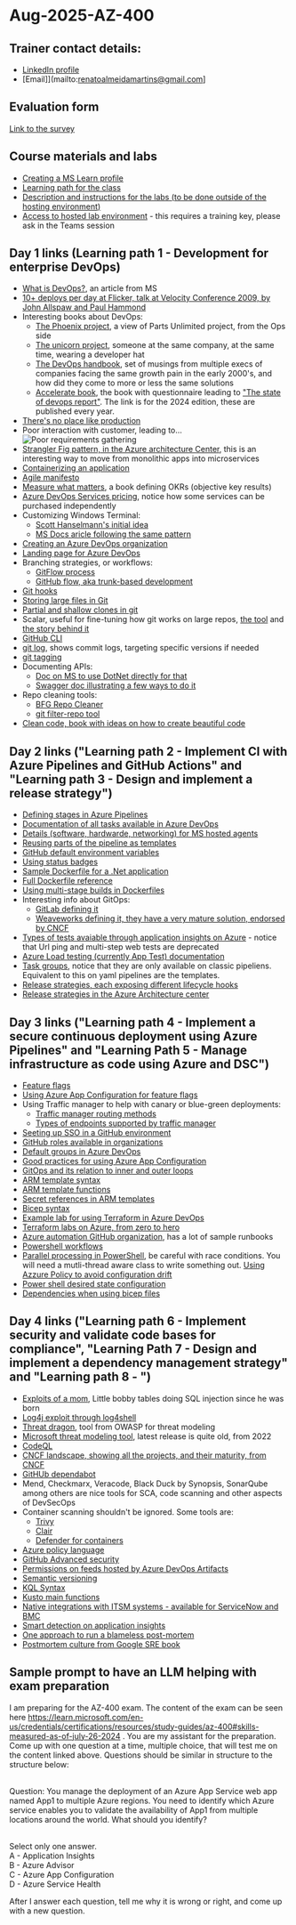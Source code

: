 # Aug-2025-AZ-400

## Trainer contact details:
- [LinkedIn profile](https://www.linkedin.com/in/renatodealmeidamartins/)
- [Email]](mailto:renatoalmeidamartins@gmail.com]

## Evaluation form
[Link to the survey](https://www.metricsthatmatter.com/student/evaluation.asp?k=79335&i=84170)

## Course materials and labs
- [Creating a MS Learn profile](https://www.aka.ms/MyMicrosoftLearnProfile)
- [Learning path for the class](https://learn.microsoft.com/en-us/training/courses/az-400t00)
- [Description and instructions for the labs (to be done outside of the hosting environment)](https://aka.ms/az400-labs)
- [Access to hosted lab environment](https://esi.learnondemand.net/) - this requires a training key, please ask in the Teams session
## Day 1 links (Learning path 1 - Development for enterprise DevOps)
- [What is DevOps?](https://learn.microsoft.com/en-us/devops/what-is-devops), an article from MS
- [10+ deploys per day at Flicker, talk at Velocity Conference 2009, by John Allspaw and Paul Hammond](https://www.youtube.com/watch?v=LdOe18KhtT4&t=12s)
- Interesting books about DevOps:
  - [The Phoenix project](https://www.amazon.com/Phoenix-Project-bestselling-author-Unicorn/dp/1950508943/), a view of Parts Unlimited project, from the Ops side
  - [The unicorn project](https://www.amazon.com/Unicorn-Project-Developers-Disruption-Thriving/dp/1942788762/), someone at the same company, at the same time, wearing a developer hat
  - [The DevOps handbook](https://www.amazon.com/DevOps-Handbook-World-Class-Reliability-Organizations/dp/1950508404/), set of musings from multiple execs of companies facing the same growth pain in the early 2000's, and how did they come to more or less the same solutions
  - [Accelerate book](https://www.amazon.com/Accelerate-Software-Performing-Technology-Organizations/dp/1942788339/), the book with questionnaire leading to ["The state of devops report"](https://services.google.com/fh/files/misc/2024_final_dora_report.pdf). The link is for the 2024 edition, these are published every year.
- [There's no place like production](https://imwrightshardcode.com/2010/12/theres-no-place-like-production/)
- Poor interaction with customer, leading to...![Poor requirements gathering](https://miro.medium.com/v2/resize:fit:720/format:webp/1*SY1SmBI-eFiVK5HlVzTBUg.jpeg)
- [Strangler Fig pattern, in the Azure architecture Center](https://learn.microsoft.com/en-us/azure/architecture/patterns/strangler-fig), this is an interesting way to move from monolithic apps into microservices
- [Containerizing an application](https://learn.microsoft.com/en-us/dotnet/core/docker/build-container?tabs=windows&pivots=dotnet-9-0)
- [Agile manifesto](https://agilemanifesto.org/)
- [Measure what matters](https://www.amazon.com/Measure-What-Matters-Google-Foundation/dp/0525536221/), a book defining OKRs (objective key results)  
- [Azure DevOps Services pricing](https://azure.microsoft.com/en-us/pricing/details/devops/azure-devops-services/), notice how some services can be purchased independently
- Customizing Windows Terminal:
  - [Scott Hanselmann's initial idea](https://www.hanselman.com/blog/my-ultimate-powershell-prompt-with-oh-my-posh-and-the-windows-terminal)
  - [MS Docs aricle following the same pattern](https://learn.microsoft.com/en-us/windows/terminal/tutorials/custom-prompt-setup)
- [Creating an Azure DevOps organization](https://go.microsoft.com/fwlink/?LinkId=307137)
- [Landing page for Azure DevOps](https://dev.azure.com/)
- Branching strategies, or workflows:
  - [GitFlow process](https://nvie.com/posts/a-successful-git-branching-model/)
  - [GitHub flow, aka trunk-based development](https://docs.github.com/en/get-started/using-github/github-flow)
- [Git hooks](https://git-scm.com/book/ms/v2/Customizing-Git-Git-Hooks)
- [Storing large files in Git](https://github.com/git-lfs/git-lfs)
- [Partial and shallow clones in git](https://github.blog/open-source/git/get-up-to-speed-with-partial-clone-and-shallow-clone/)
- Scalar, useful for fine-tuning how git works on large repos, [the tool](https://git-scm.com/docs/scalar) and [the story behind it](https://github.blog/open-source/git/the-story-of-scalar/)
- [GitHub CLI](https://cli.github.com/manual/gh)
- [git log](https://git-scm.com/docs/git-log), shows commit logs, targeting specific versions if needed
- [git tagging](https://git-scm.com/book/en/v2/Git-Basics-Tagging)
- Documenting APIs:
  - [Doc on MS to use DotNet directly for that](https://learn.microsoft.com/en-us/aspnet/core/fundamentals/openapi/overview?view=aspnetcore-9.0)
  - [Swagger doc illustrating a few ways to do it](https://swagger.io/resources/articles/documenting-apis-with-swagger/)
- Repo cleaning tools:
  - [BFG Repo Cleaner](https://rtyley.github.io/bfg-repo-cleaner/)
  - [git filter-repo tool](https://github.com/newren/git-filter-repo)
- [Clean code, book with ideas on how to create beautiful code](https://www.amazon.com/Clean-Code-Handbook-Software-Craftsmanship/dp/0132350882/)

## Day 2 links ("Learning path 2 - Implement CI with Azure Pipelines and GitHub Actions" and "Learning path 3 - Design and implement a release strategy")
- [Defining stages in Azure Pipelines](https://learn.microsoft.com/en-us/azure/devops/pipelines/process/stages?view=azure-devops&tabs=yaml)
- [Documentation of all tasks available in Azure DevOps](https://learn.microsoft.com/en-us/azure/devops/pipelines/tasks/reference/?view=azure-pipelines&viewFallbackFrom=azure-devops)
- [Details (software, hardwarde, networking) for MS hosted agents](https://learn.microsoft.com/en-us/azure/devops/pipelines/agents/hosted?view=azure-devops&tabs=windows-images%2Cyaml)
- [Reusing parts of the pipeline as templates](https://learn.microsoft.com/en-us/azure/devops/pipelines/process/templates?view=azure-devops&pivots=templates-includes)
- [GitHub default environment variables](https://docs.github.com/en/actions/reference/workflows-and-actions/variables)
- [Using status badges](https://docs.github.com/en/actions/how-tos/monitor-workflows/add-a-status-badge)
- [Sample Dockerfile for a .Net application](https://github.com/dockersamples/dotnet-album-viewer/blob/master/docker/app/Dockerfile)
- [Full Dockerfile reference](https://docs.docker.com/reference/dockerfile/)
- [Using multi-stage builds in Dockerfiles](https://docs.docker.com/build/building/multi-stage/)
- Interesting info about GitOps:
  - [GitLab defining it](https://about.gitlab.com/topics/gitops/)
  - [Weaveworks defining it, they have a very mature solution, endorsed by CNCF](https://docs.gitops.weaveworks.org/docs/intro-weave-gitops/)
- [Types of tests avaiable through application insights on Azure](https://learn.microsoft.com/en-us/azure/azure-monitor/app/availability?tabs=standard) - notice that Url ping and multi-step web tests are deprecated
- [Azure Load testing (currently App Test) documentation](https://learn.microsoft.com/en-us/azure/app-testing/load-testing/overview-what-is-azure-load-testing)
- [Task groups](https://learn.microsoft.com/en-us/azure/devops/pipelines/release/task-groups?view=azure-devops), notice that they are only available on classic pipeliens. Equivalent to this on yaml pipelines are the templates.
- [Release strategies, each exposing different lifecycle hooks](https://learn.microsoft.com/en-us/azure/devops/pipelines/process/deployment-jobs?view=azure-devops)
- [Release strategies in the Azure Architecture center](https://learn.microsoft.com/en-us/azure/architecture/microservices/ci-cd)

## Day 3 links ("Learning path 4 - Implement a secure continuous deployment using Azure Pipelines" and "Learning Path 5 - Manage infrastructure as code using Azure and DSC")
- [Feature flags](https://martinfowler.com/articles/feature-toggles.html)
- [Using Azure App Configuration for feature flags](https://learn.microsoft.com/en-us/azure/azure-app-configuration/manage-feature-flags?tabs=azure-portal)
- Using Traffic manager to help with canary or blue-green deployments:
  - [Traffic manager routing methods](https://learn.microsoft.com/en-us/azure/traffic-manager/traffic-manager-routing-methods)
  - [Types of endpoints supported by traffic manager](https://learn.microsoft.com/en-us/azure/traffic-manager/traffic-manager-endpoint-types)
- [Seeting up SSO in a GitHub environment](https://docs.github.com/en/enterprise-cloud@latest/authentication/authenticating-with-single-sign-on/about-authentication-with-single-sign-on)
- [GitHub roles available in organizations](https://docs.github.com/en/organizations/managing-peoples-access-to-your-organization-with-roles/roles-in-an-organization)
- [Default groups in Azure DevOps](https://learn.microsoft.com/en-us/azure/devops/organizations/security/about-permissions?view=azure-devops&tabs=preview-page)
- [Good practices for using Azure App Configuration](https://learn.microsoft.com/en-us/azure/azure-app-configuration/howto-best-practices?tabs=dotnet)
- [GitOps and its relation to inner and outer loops](https://learn.microsoft.com/en-us/azure/azure-arc/kubernetes/conceptual-inner-loop-gitops)
- [ARM template syntax](https://learn.microsoft.com/en-us/azure/azure-resource-manager/templates/syntax)
- [ARM template functions](https://learn.microsoft.com/en-us/azure/azure-resource-manager/templates/template-functions)
- [Secret references in ARM templates](https://learn.microsoft.com/en-us/azure/azure-resource-manager/templates/key-vault-parameter?tabs=azure-cli)
- [Bicep syntax](https://learn.microsoft.com/en-us/azure/azure-resource-manager/bicep/file)
- [Example lab for using Terraform in Azure DevOps](https://github.com/Azure-Samples/azure-devops-terraform-oidc-ci-cd#demo--lab)
- [Terraform labs on Azure, from zero to hero](https://azure-samples.github.io/terraform-fundamentals-labs/)
- [Azure automation GitHub organization](https://github.com/azureautomation), has a lot of sample runbooks
- [Powershell workflows](learn.microsoft.com/en-us/powershell/module/psworkflow/about/about_workflows?view=powershell-5.1&viewFallbackFrom=powershell-7.6)
- [Parallel processing in PowerShell](https://learn.microsoft.com/en-us/powershell/scripting/learn/deep-dives/write-progress-across-multiple-threads?view=powershell-7.5), be careful with race conditions. You will need a mutli-thread aware class to write something out.
[Using Azzure Policy to avoid configuration drift](https://learn.microsoft.com/en-us/azure/governance/policy/how-to/remediate-resources?tabs=azure-portal)
- [Power shell desired state configuration](https://learn.microsoft.com/en-us/powershell/dsc/overview?view=dsc-3.0)
- [Dependencies when using bicep files](https://learn.microsoft.com/en-us/azure/azure-resource-manager/bicep/resource-dependencies)
  
## Day 4 links ("Learning path 6 - Implement security and validate code bases for compliance", "Learning Path 7 - Design and implement a dependency management strategy" and "Learning path 8 - ")
- [Exploits of a mom](https://xkcd.com/327/), Little bobby tables doing SQL injection since he was born
- [Log4j exploit through log4shell](https://en.wikipedia.org/wiki/Log4Shell)
- [Threat dragon](https://owasp.org/www-project-threat-dragon/), tool from OWASP for threat modeling
- [Microsoft threat modeling tool](https://learn.microsoft.com/en-us/azure/security/develop/threat-modeling-tool), latest release is quite old, from 2022
- [CodeQL](https://codeql.github.com/docs/codeql-overview/)
- [CNCF landscape, showing all the projects, and their maturity, from CNCF](https://landscape.cncf.io/)
- [GitHUb dependabot](https://github.com/dependabot/dependabot-core)
- Mend, Checkmarx, Veracode, Black Duck by Synopsis, SonarQube among others are nice tools for SCA, code scanning and other aspects of DevSecOps
- Container scanning shouldn't be ignored. Some tools are:
  - [Trivy](https://github.com/aquasecurity/trivy)
  - [Clair](https://github.com/quay/clair)
  - [Defender for containers](https://learn.microsoft.com/en-us/azure/defender-for-cloud/defender-for-containers-introduction)
- [Azure policy language](https://learn.microsoft.com/en-us/azure/governance/policy/concepts/definition-structure-basics)
- [GitHub Advanced security](https://docs.github.com/en/get-started/learning-about-github/about-github-advanced-security)
- [Permissions on feeds hosted by Azure DevOps Artifacts](https://learn.microsoft.com/en-us/azure/devops/artifacts/feeds/feed-permissions?view=azure-devops&tabs=nuget%2Cnugetserver22%2Cnugetserver)
- [Semantic versioning](https://semver.org/)
- [KQL Syntax](https://learn.microsoft.com/en-us/sharepoint/dev/general-development/keyword-query-language-kql-syntax-reference)
- [Kusto main functions](https://learn.microsoft.com/en-us/kusto/query/tutorials/learn-common-operators?view=microsoft-fabric)
- [Native integrations with ITSM systems - available for ServiceNow and BMC](https://learn.microsoft.com/en-us/azure/azure-monitor/alerts/itsmc-overview)
- [Smart detection on application insights](https://learn.microsoft.com/en-us/azure/azure-monitor/alerts/proactive-diagnostics)
- [One approach to run a blameless post-mortem](https://www.atlassian.com/incident-management/postmortem/blameless)
- [Postmortem culture from Google SRE book](https://sre.google/sre-book/postmortem-culture/)

## Sample prompt to have an LLM helping with exam preparation

I am preparing for the AZ-400 exam. The content of the exam can be seen here https://learn.microsoft.com/en-us/credentials/certifications/resources/study-guides/az-400#skills-measured-as-of-july-26-2024 . You are my assistant for the preparation. Come up with one question at a time, multiple choice, that will test me on the content linked above. Questions should be similar in structure to the structure below:<br><br>

Question: You manage the deployment of an Azure App Service web app named App1 to multiple Azure regions.  You need to identify which Azure service enables you to validate the availability of App1 from multiple locations around the world. What should you identify?<br><br>

Select only one answer.<br>
A - Application Insights<br>
B - Azure Advisor<br>
C - Azure App Configuration<br>
D - Azure Service Health<br>

After I answer each question, tell me why it is wrong or right, and come up with a new question.
```

